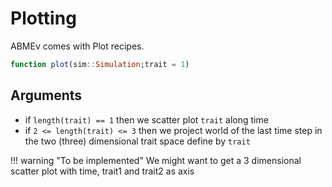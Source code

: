 # Plotting

ABMEv comes with Plot recipes.
```julia
function plot(sim::Simulation;trait = 1)
```

## Arguments
- if `length(trait) == 1` then we scatter plot `trait` along time
- if `2 <= length(trait) <= 3` then we project world of the last time step in the two  (three) dimensional trait space define by `trait`

!!! warning "To be implemented"
        We might want to get a 3 dimensional scatter plot
        with time, trait1 and trait2 as axis
